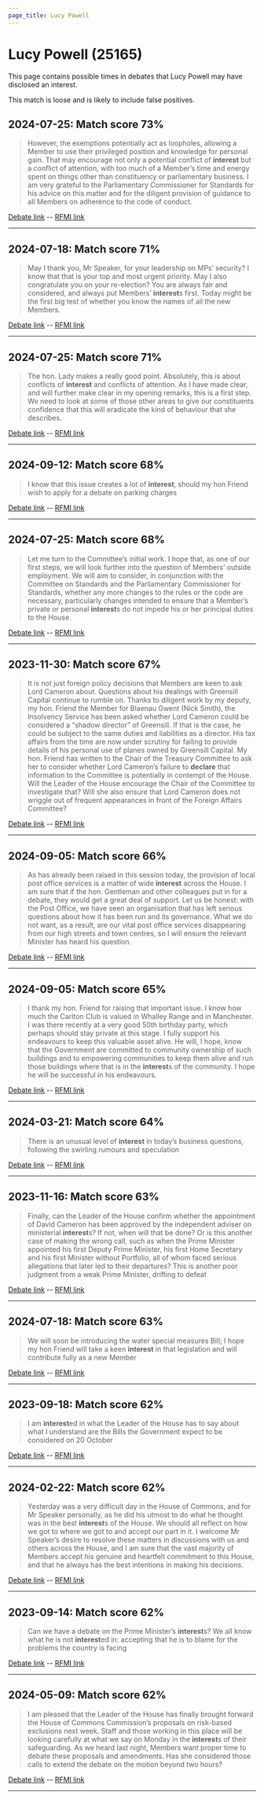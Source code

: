 ```yaml
---
page_title: Lucy Powell
---
```


# Lucy Powell  (25165)

This page contains possible times in debates that Lucy Powell may have disclosed an interest.

This match is loose and is likely to include false positives. 



## 2024-07-25: Match score 73%

>However, the exemptions potentially act as loopholes, allowing a Member to use their privileged position and knowledge for personal gain. That may encourage not only a potential conflict of **interest** but a conflict of attention, with too much of a Member’s time and energy spent on things other than constituency or parliamentary business. I am very grateful to the Parliamentary Commissioner for Standards for his advice on this matter and for the diligent provision of guidance to all Members on adherence to the code of conduct.

[Debate link](https://www.theyworkforyou.com/debates/?id=2024-07-25e.858.1)  --  [RFMI link](https://www.theyworkforyou.com/mp/25165/register)


---



## 2024-07-18: Match score 71%

>May I thank you, Mr Speaker, for your leadership on MPs’ security? I know that that is your top and most urgent priority. May I also congratulate you on your re-election? You are always fair and considered, and always put Members’ **interest**s first. Today might be the first big test of whether you know the names of all the new Members.

[Debate link](https://www.theyworkforyou.com/debates/?id=2024-07-18f.159.1)  --  [RFMI link](https://www.theyworkforyou.com/mp/25165/register)


---



## 2024-07-25: Match score 71%

>The hon. Lady makes a really good point. Absolutely, this is about conflicts of **interest** and conflicts of attention. As I have made clear, and will further make clear in my opening remarks, this is a first step. We need to look at some of those other areas to give our constituents confidence that this will eradicate the kind of behaviour that she describes.

[Debate link](https://www.theyworkforyou.com/debates/?id=2024-07-25e.858.3)  --  [RFMI link](https://www.theyworkforyou.com/mp/25165/register)


---



## 2024-09-12: Match score 68%

>I know that this issue creates a lot of **interest**, should my hon Friend wish to apply for a debate on parking charges

[Debate link](https://www.theyworkforyou.com/debates/?id=2024-09-12b.979.3)  --  [RFMI link](https://www.theyworkforyou.com/mp/25165/register)


---



## 2024-07-25: Match score 68%

>Let me turn to the Committee’s initial work. I hope that, as one of our first steps, we will look further into the question of Members’ outside employment. We will aim to consider, in conjunction with the Committee on Standards and the Parliamentary Commissioner for Standards, whether any more changes to the rules or the code are necessary, particularly changes intended to ensure that a Member’s private or personal **interest**s do not impede his or her principal duties to the House.

[Debate link](https://www.theyworkforyou.com/debates/?id=2024-07-25e.862.1)  --  [RFMI link](https://www.theyworkforyou.com/mp/25165/register)


---



## 2023-11-30: Match score 67%

>It is not just foreign policy decisions that Members are keen to ask Lord Cameron about. Questions about his dealings with Greensill Capital continue to rumble on. Thanks to diligent work by my deputy, my hon.  Friend the Member for Blaenau Gwent (Nick Smith), the Insolvency Service has been asked whether Lord Cameron could be considered a “shadow director” of Greensill. If that is the case, he could be subject to the same duties and liabilities as a director. His tax affairs from the time are now under scrutiny for failing to provide details of his personal use of planes owned by Greensill Capital. My hon. Friend has written to the Chair of the Treasury Committee to ask her to consider whether Lord Cameron’s failure to **declare** that information to the Committee is potentially in contempt of the House. Will the Leader of the House encourage the Chair of the Committee to investigate that? Will she also ensure that Lord Cameron does not wriggle out of frequent appearances in front of the Foreign Affairs Committee?

[Debate link](https://www.theyworkforyou.com/debates/?id=2023-11-30a.1059.3)  --  [RFMI link](https://www.theyworkforyou.com/mp/25165/register)


---



## 2024-09-05: Match score 66%

>As has already been raised in this session today, the provision of local post office services is a matter of wide **interest** across the House. I am sure that if the hon. Gentleman and other colleagues put in for a debate, they would get a great deal of support. Let us be honest: with the Post Office, we have seen an organisation that has left serious questions about how it has been run  and its governance. What we do not want, as a result, are our vital post office services disappearing from our high streets and town centres, so I will ensure the relevant Minister has heard his question.

[Debate link](https://www.theyworkforyou.com/debates/?id=2024-09-05b.447.5)  --  [RFMI link](https://www.theyworkforyou.com/mp/25165/register)


---



## 2024-09-05: Match score 65%

>I thank my hon. Friend for raising that important issue. I know how much the Carlton Club is valued in Whalley Range and in Manchester. I was there recently at a very good 50th birthday party, which perhaps should stay private at this stage. I fully support his endeavours to keep this valuable asset alive. He will, I hope, know that the Government are committed to community ownership of such buildings and to empowering communities to keep them alive and run those buildings where that is in the **interest**s of the community. I hope he will be successful in his endeavours.

[Debate link](https://www.theyworkforyou.com/debates/?id=2024-09-05b.446.6)  --  [RFMI link](https://www.theyworkforyou.com/mp/25165/register)


---



## 2024-03-21: Match score 64%

>There is an unusual level of **interest** in today’s business questions, following the swirling rumours and speculation

[Debate link](https://www.theyworkforyou.com/debates/?id=2024-03-21c.1051.3)  --  [RFMI link](https://www.theyworkforyou.com/mp/25165/register)


---



## 2023-11-16: Match score 63%

>Finally, can the Leader of the House confirm whether the appointment of David Cameron has been approved by the independent adviser on ministerial **interest**s? If not, when will that be done? Or is this another case of making the wrong call, such as when the Prime Minister appointed his first Deputy Prime Minister, his first Home Secretary and his first Minister without Portfolio, all of whom faced serious allegations that later led to their departures? This is another poor judgment from a weak Prime Minister, drifting to defeat

[Debate link](https://www.theyworkforyou.com/debates/?id=2023-11-16a.789.3)  --  [RFMI link](https://www.theyworkforyou.com/mp/25165/register)


---



## 2024-07-18: Match score 63%

>We will soon be introducing the water special measures Bill; I hope my hon Friend will take a keen **interest** in that legislation and will contribute fully as a new Member

[Debate link](https://www.theyworkforyou.com/debates/?id=2024-07-18f.173.2)  --  [RFMI link](https://www.theyworkforyou.com/mp/25165/register)


---



## 2023-09-18: Match score 62%

>I am **interest**ed in what the Leader of the House has to say about what I understand are the Bills the Government expect to be considered on 20 October

[Debate link](https://www.theyworkforyou.com/debates/?id=2023-09-18b.1144.2)  --  [RFMI link](https://www.theyworkforyou.com/mp/25165/register)


---



## 2024-02-22: Match score 62%

>Yesterday was a very difficult day in the House of Commons, and for Mr Speaker personally, as he did his utmost to do what he thought was in the best **interest**s of the House. We should all reflect on how we got to where we got to and accept our part in it. I welcome Mr Speaker’s desire to resolve these matters in discussions with us and others across the House, and I am sure that the vast majority of Members accept his genuine and heartfelt commitment to this House, and that he always has the best intentions in making his decisions.

[Debate link](https://www.theyworkforyou.com/debates/?id=2024-02-22c.857.3)  --  [RFMI link](https://www.theyworkforyou.com/mp/25165/register)


---



## 2023-09-14: Match score 62%

>Can we have a debate on the Prime Minister’s **interest**s? We all know what he is not **interest**ed in: accepting that he is to blame for the problems the country is facing

[Debate link](https://www.theyworkforyou.com/debates/?id=2023-09-14a.1016.3)  --  [RFMI link](https://www.theyworkforyou.com/mp/25165/register)


---



## 2024-05-09: Match score 62%

>I am pleased that the Leader of the House has finally brought forward the House of Commons Commission’s proposals on risk-based exclusions next week. Staff and those working in this place will be looking carefully at what we say on Monday in the **interest**s of their safeguarding. As we heard last night, Members want proper time to debate these proposals and amendments. Has she considered those calls to extend the debate on the motion beyond two hours?

[Debate link](https://www.theyworkforyou.com/debates/?id=2024-05-09b.691.3)  --  [RFMI link](https://www.theyworkforyou.com/mp/25165/register)


---

